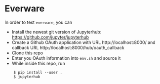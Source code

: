 
# Everware

In order to test `everware`, you can

 - Install the newest git version of Jupyterhub: https://github.com/jupyter/jupyterhub
 - Create a Github OAuth application with URL http://localhost:8000/ and callback URL http://localhost:8000/hub/oauth_callback
 - Clone this repo
 - Enter you OAuth information into `env.sh` and source it
 - While inside this repo, run

```
    $ pip install --user .
    $ jupyterhub
```

